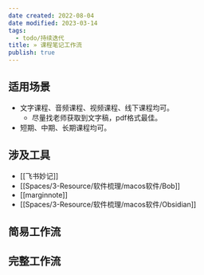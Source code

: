 ```yaml
---
date created: 2022-08-04
date modified: 2023-03-14
tags:
  - todo/持续迭代
title: » 课程笔记工作流
publish: true
---
```


## 适用场景

- 文字课程、音频课程、视频课程、线下课程均可。
	- 尽量找老师获取到文字稿，pdf格式最佳。
- 短期、中期、长期课程均可。

## 涉及工具

- [[飞书妙记]]
- [[Spaces/3-Resource/软件梳理/macos软件/Bob]]
- [[marginnote]]
- [[Spaces/3-Resource/软件梳理/macos软件/Obsidian]]

## 简易工作流

## 完整工作流